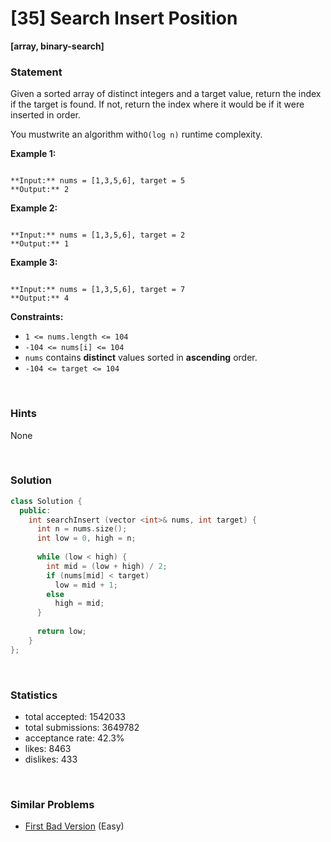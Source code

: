 # [35] Search Insert Position

**[array, binary-search]**

### Statement

Given a sorted array of distinct integers and a target value, return the index if the target is found. If not, return the index where it would be if it were inserted in order.

You mustwrite an algorithm with`O(log n)` runtime complexity.


**Example 1:**

```

**Input:** nums = [1,3,5,6], target = 5
**Output:** 2

```

**Example 2:**

```

**Input:** nums = [1,3,5,6], target = 2
**Output:** 1

```

**Example 3:**

```

**Input:** nums = [1,3,5,6], target = 7
**Output:** 4

```

**Constraints:**
* `1 <= nums.length <= 104`
* `-104 <= nums[i] <= 104`
* `nums` contains **distinct** values sorted in **ascending** order.
* `-104 <= target <= 104`


<br>

### Hints

None

<br>

### Solution

```cpp
class Solution {
  public:
    int searchInsert (vector <int>& nums, int target) {
      int n = nums.size();
      int low = 0, high = n;
      
      while (low < high) {
        int mid = (low + high) / 2;
        if (nums[mid] < target)
          low = mid + 1;
        else
          high = mid;
      }
      
      return low;
    }
};
```

<br>

### Statistics

- total accepted: 1542033
- total submissions: 3649782
- acceptance rate: 42.3%
- likes: 8463
- dislikes: 433

<br>

### Similar Problems

- [First Bad Version](https://leetcode.com/problems/first-bad-version) (Easy)
